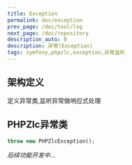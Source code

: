 ```yaml
---
title: Exception
permalink: doc/exception
prev_page: /doc/tool/log
next_page: /doc/repository
description_auto: 0
description: 异常(Exception)
tags: symfony,phpzlc,exception,异常监听
---
```


## 架构定义

定义异常类,监听异常做响应式处理

## PHPZlc异常类

```php
throw new PHPZlcException();
```

_后续功能开发中..._